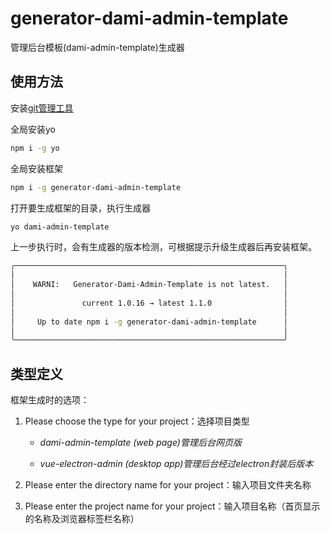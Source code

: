 # generator-dami-admin-template

管理后台模板(dami-admin-template)生成器

## 使用方法

安装[git管理工具](https://git-scm.com/)

全局安装yo

```bash
npm i -g yo
```

全局安装框架

```bash
npm i -g generator-dami-admin-template
```

打开要生成框架的目录，执行生成器

```bash
yo dami-admin-template
```

上一步执行时，会有生成器的版本检测，可根据提示升级生成器后再安装框架。

```bash
╭────────────────────────────────────────────────────────────╮
│                                                            │
│    WARNI:   Generator-Dami-Admin-Template is not latest.   │
│                                                            │
│               current 1.0.16 → latest 1.1.0                │
│                                                            │
│     Up to date npm i -g generator-dami-admin-template      │
│                                                            │
╰────────────────────────────────────────────────────────────╯
```

## 类型定义

框架生成时的选项：

1. Please choose the type for your project：选择项目类型

   - *dami-admin-template (web page)管理后台网页版*

   - *vue-electron-admin (desktop app)管理后台经过electron封装后版本*

2. Please enter the directory name for your project：输入项目文件夹名称

3. Please enter the project name for your project：输入项目名称（首页显示的名称及浏览器标签栏名称）



